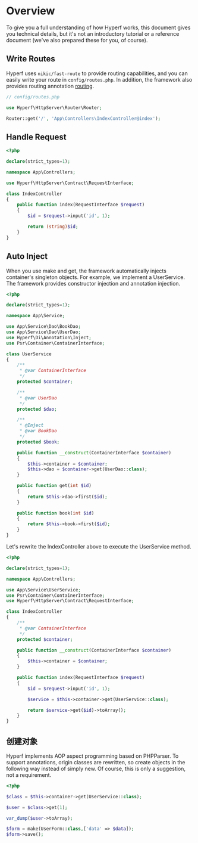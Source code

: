 # Overview

To give you a full understanding of how Hyperf works, this document gives you technical details, but it's not an introductory tutorial or a reference document (we've also prepared these for you, of course).

## Write Routes

Hyperf uses `nikic/fast-route` to provide routing capabilities, and you can easily write your route in `config/routes.php`. In addition, the framework also provides routing annotation [routing]().

~~~php
// config/routes.php

use Hyperf\HttpServer\Router\Router;

Router::get('/', 'App\Controllers\IndexController@index');
~~~

## Handle Request

~~~php
<?php

declare(strict_types=1);

namespace App\Controllers;

use Hyperf\HttpServer\Contract\RequestInterface;

class IndexController
{
    public function index(RequestInterface $request)
    {
        $id = $request->input('id', 1);

        return (string)$id;
    }
}
~~~

## Auto Inject

When you use make and get, the framework automatically injects container's singleton objects. For example, we implement a UserService.
The framework provides constructor injection and annotation injection.

~~~php
<?php

declare(strict_types=1);

namespace App\Service;

use App\Service\Dao\BookDao;
use App\Service\Dao\UserDao;
use Hyperf\Di\Annotation\Inject;
use Psr\Container\ContainerInterface;

class UserService
{
    /**
     * @var ContainerInterface
     */
    protected $container;

    /**
     * @var UserDao
     */
    protected $dao;

    /**
     * @Inject
     * @var BookDao
     */
    protected $book;

    public function __construct(ContainerInterface $container)
    {
        $this->container = $container;
        $this->dao = $container->get(UserDao::class);
    }

    public function get(int $id)
    {
        return $this->dao->first($id);
    }

    public function book(int $id)
    {
        return $this->book->first($id);
    }
}
~~~

Let's rewrite the IndexController above to execute the UserService method.

~~~php
<?php

declare(strict_types=1);

namespace App\Controllers;

use App\Service\UserService;
use Psr\Container\ContainerInterface;
use Hyperf\HttpServer\Contract\RequestInterface;

class IndexController
{
    /**
     * @var ContainerInterface
     */
    protected $container;

    public function __construct(ContainerInterface $container)
    {
        $this->container = $container;
    }

    public function index(RequestInterface $request)
    {
        $id = $request->input('id', 1);

        $service = $this->container->get(UserService::class);

        return $service->get($id)->toArray();
    }
}
~~~


## 创建对象

Hyperf implements AOP aspect programming based on PHPParser. To support annotations, origin classes are rewritten, so create objects in the following way instead of simply new. 
Of course, this is only a suggestion, not a requirement.

~~~php
<?php

$class = $this->container->get(UserService::class);

$user = $class->get(1);

var_dump($user->toArray);

$form = make(UserForm::class,['data' => $data]);
$form->save();
~~~

